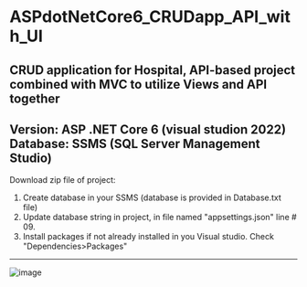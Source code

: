 # ASPdotNetCore6_CRUDapp_API_with_UI
CRUD application for Hospital, API-based project combined with MVC to utilize Views and API together
--------------------------------------------------------------------------------------------------------
Version: ASP .NET Core 6 (visual studion 2022)
Database: SSMS (SQL Server Management Studio)
--------------------------------------------------------------------------------------------------------
Download zip file of project:
1) Create database in your SSMS (database is provided in Database.txt file)
2) Update database string in project, in file named "appsettings.json" line # 09.
3) Install packages if not already installed in you Visual studio. Check "Dependencies>Packages"
-------------------------------------------------------------------------------------------------------
![image](https://github.com/user-attachments/assets/25ff1c08-0cb8-423b-95bf-9dc7689bb787)


   
